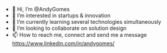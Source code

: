 - 👋 Hi, I’m @AndyGomes
- 👀 I’m interested in startups & innovation
- 🌱 I’m currently learning several technologies simultaneously
- 💞️ I’m looking to collaborate on solution design
- 📫 How to reach me, connect and send me a message https://www.linkedin.com/in/andygomes/

<!---
AndyGomes/AndyGomes is a ✨ special ✨ repository because its `README.md` (this file) appears on your GitHub profile.
You can click the Preview link to take a look at your changes.
--->
